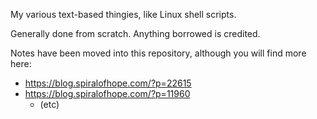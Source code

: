 <!-- NOTE!  This is publicly-visible as git/README.markdown -->

My various text-based thingies, like Linux shell scripts.

Generally done from scratch.  Anything borrowed is credited.

Notes have been moved into this repository, although you will find more here:

  - https://blog.spiralofhope.com/?p=22615
  - https://blog.spiralofhope.com/?p=11960
    -  (etc)
